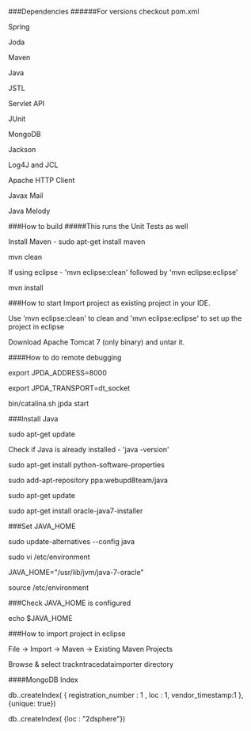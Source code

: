 ###Dependencies
######For versions checkout pom.xml

Spring 

Joda

Maven

Java

JSTL

Servlet API

JUnit

MongoDB

Jackson

Log4J and JCL 

Apache HTTP Client

Javax Mail

Java Melody




###How to build
#####This runs the Unit Tests as well

Install Maven - sudo apt-get install maven

mvn clean

If using eclipse - 'mvn eclipse:clean' followed by 'mvn eclipse:eclipse'

mvn install

###How to start 
Import project as existing project in your IDE.

Use 'mvn eclipse:clean' to clean and 'mvn eclipse:eclipse' to set up the project in eclipse

Download Apache Tomcat 7 (only binary) and untar it.


####How to do remote debugging

export JPDA_ADDRESS=8000 

export JPDA_TRANSPORT=dt_socket 

bin/catalina.sh jpda start


###Install Java

sudo apt-get update

Check if Java is already installed  - 'java -version'

sudo apt-get install python-software-properties

sudo add-apt-repository ppa:webupd8team/java

sudo apt-get update

sudo apt-get install oracle-java7-installer


###Set JAVA_HOME

sudo update-alternatives --config java

sudo vi /etc/environment

JAVA_HOME="/usr/lib/jvm/java-7-oracle"

source /etc/environment

###Check JAVA_HOME is configured

echo $JAVA_HOME


###How to import project in eclipse

File -> Import -> Maven -> Existing Maven Projects

Browse & select trackntracedataimporter directory


####MongoDB Index

db.<dbName>.createIndex( { registration_number : 1 , loc : 1, vendor_timestamp:1 }, {unique: true})

db.<dbName>.createIndex( {loc : "2dsphere"})





